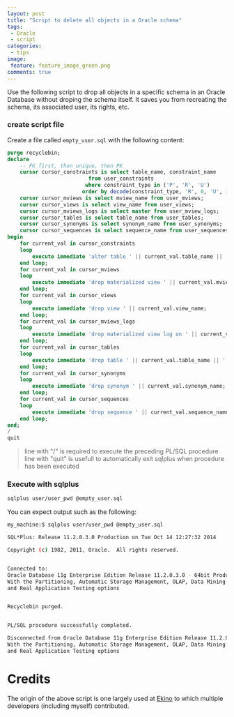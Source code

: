 ```yaml
---
layout: post
title: "Script to delete all objects in a Oracle schema"
tags:
 - Oracle
 - script
categories:
 - tips
image:
 feature: feature_image_green.png
comments: true
---
```


Use the following script to drop all objects in a specific schema in an Oracle Database without droping the schema itself. It saves you from recreating the schema, its associated user, its rights, etc.


### create script file

Create a file called ```empty_user.sql``` with the following content:

```sql
purge recyclebin;
declare
    -- FK first, then unique, then PK
    cursor cursor_constraints is select table_name, constraint_name
                          from user_constraints
                         where constraint_type in ('P', 'R', 'U')
                        order by decode(constraint_type, 'R', 0, 'U', 1, 'P', 2, 3);
    cursor cursor_mviews is select mview_name from user_mviews;
    cursor cursor_views is select view_name from user_views;
    cursor cursor_mviews_logs is select master from user_mview_logs;
    cursor cursor_tables is select table_name from user_tables;
    cursor cursor_synonyms is select synonym_name from user_synonyms;
    cursor cursor_sequences is select sequence_name from user_sequences;
begin
    for current_val in cursor_constraints
    loop
        execute immediate 'alter table ' || current_val.table_name || ' drop constraint ' || current_val.constraint_name;
    end loop;
    for current_val in cursor_mviews
    loop
        execute immediate 'drop materialized view ' || current_val.mview_name;
    end loop;
    for current_val in cursor_views
    loop
        execute immediate 'drop view ' || current_val.view_name;
    end loop;
    for current_val in cursor_mviews_logs
    loop
        execute immediate 'drop materialized view log on ' || current_val.master;
    end loop;
    for current_val in cursor_tables
    loop
        execute immediate 'drop table ' || current_val.table_name || ' purge';
    end loop;
    for current_val in cursor_synonyms
    loop
        execute immediate 'drop synonym ' || current_val.synonym_name;
    end loop;
    for current_val in cursor_sequences
    loop
        execute immediate 'drop sequence ' || current_val.sequence_name;
    end loop;
end;
/
quit
```

> line with "/" is required to execute the preceding PL/SQL procedure
> line with "quit" is usefull to automatically exit sqlplus when procedure has been executed

### Execute with sqlplus

```bash
sqlplus user/user_pwd @empty_user.sql
```

You can expect output such as the following:

```sh
my_machine:$ sqlplus user/user_pwd @empty_user.sql

SQL*Plus: Release 11.2.0.3.0 Production on Tue Oct 14 12:27:32 2014

Copyright (c) 1982, 2011, Oracle.  All rights reserved.


Connected to:
Oracle Database 11g Enterprise Edition Release 11.2.0.3.0 - 64bit Production
With the Partitioning, Automatic Storage Management, OLAP, Data Mining
and Real Application Testing options


Recyclebin purged.


PL/SQL procedure successfully completed.

Disconnected from Oracle Database 11g Enterprise Edition Release 11.2.0.3.0 - 64bit Production
With the Partitioning, Automatic Storage Management, OLAP, Data Mining
and Real Application Testing options
```

# Credits

The origin of the above script is one largely used at [Ekino](https://twitter.com/3k1n0) to which multiple developers (including myself) contributed.
